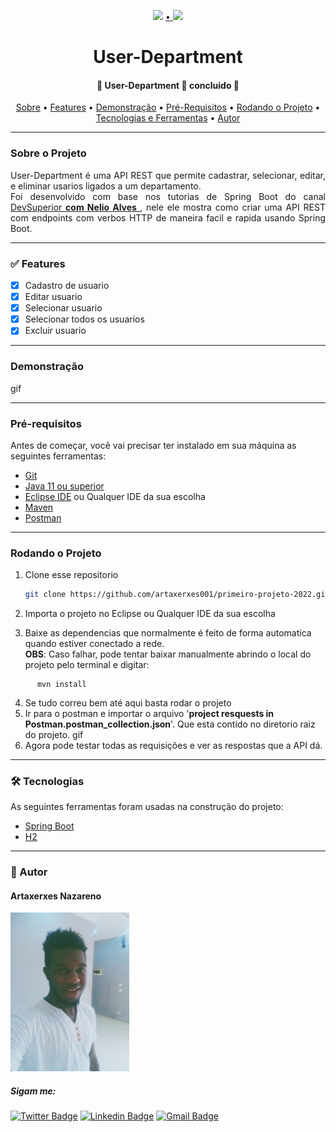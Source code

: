 <div align="center">
<p>
    <img src="https://img.shields.io/badge/feito%20por-Artaxerxes Nazareno-blue"/>
    <a href="https://twitter.com/Artaxerxes0001">
    • 
    <img src="https://img.shields.io/twitter/follow/Artaxerxes0001?style=social">
    </a><br>
    <h1> User-Department</h1>
</p>
<h4> 
	🚧  User-Department 🚀  concluido 🚧
</h4>
<p>
 <a href="#sobre">Sobre</a> •
 <a href="#features">Features</a> •
 <a href="#demonstracao">Demonstração</a> •
 <a href="#pre-requisitos">Pré-Requisitos</a> •
 <a href="#back-end">Rodando o Projeto</a> •
  <a href="#tecnologias">Tecnologias e Ferramentas</a> •
 <a href="#autor">Autor</a> 

</p>
</div>

---

<h3><a name="sobre"> Sobre o Projeto </a></h3>
<p align="justify">User-Department é uma API REST que permite cadastrar, selecionar, editar, e eliminar usarios ligados a um departamento. <br>
Foi desenvolvido com base nos tutorias de Spring Boot do canal<a href="https://www.youtube.com/watch?v=D4frmIHAxEY"> DevSuperior <strong> com Nelio Alves </strong> </a>, nele ele mostra como criar uma API REST com endpoints com verbos HTTP de maneira facil e rapida usando Spring Boot.
 </p>

---

<h3><a name="features"> ✅ Features </a></h3>

- [x] Cadastro de usuario
- [x] Editar usuario
- [x] Selecionar usuario
- [x] Selecionar todos os usuarios
- [x] Excluir usuario

---

<h3><a name="demonstracao"> Demonstração </a></h3>

gif![]()

---

<h3><a name="pre-requisitos"> Pré-requisitos </a></h3>
Antes de começar, você vai precisar ter instalado em sua máquina as seguintes ferramentas:

- [Git](https://git-scm.com)
- [Java 11 ou superior](https://openjdk.java.net/)
- [Eclipse IDE](https://www.eclipse.org) ou Qualquer IDE da sua escolha
- [Maven](https://maven.apache.org/download.cgi)
- [Postman](https://www.postman.com/)

---

<h3><a name="back-end"> Rodando o Projeto</a></h3>


1. Clone esse repositorio
    ```bash
    git clone https://github.com/artaxerxes001/primeiro-projeto-2022.git
    ```
2. Importa o projeto no Eclipse ou Qualquer IDE da sua escolha

3. Baixe as dependencias que normalmente é feito de forma automatica quando estiver conectado a rede.<br>
      **OBS**: Caso falhar, pode tentar baixar manualmente abrindo o local do projeto pelo terminal e digitar: 
```maven
      mvn install
   ```
4. Se tudo correu bem até aqui basta rodar o projeto 
5. Ir para o postman e importar o arquivo  '**project resquests in Postman.postman_collection.json**'. Que esta contido no diretorio raiz do projeto.
           gif![]()
6. Agora pode testar todas as requisições e ver as respostas que a API dá.

---

<h3><a name="tecnologias"> 🛠 Tecnologias </a></h3>

As seguintes ferramentas foram usadas na construção do projeto:
- [Spring Boot](https://spring.io )
- [H2](https://www.h2database.com/)

---


<h3><a name="autor">🦸 Autor</a></h3>

#### Artaxerxes Nazareno


<img src="src/main/resources/imagens/eu.jpg" width="190"/>

##### Sigam me:
[![Twitter Badge](https://img.shields.io/badge/-@artaxerxes0001-1ca0f1?style=flat-square&labelColor=1ca0f1&logo=twitter&logoColor=white&link=https://twitter.com/tgmarinho)](https://twitter.com/Artaxerxes0001)  [![Linkedin Badge](https://img.shields.io/badge/-Artaxerxes_Nazareno-blue?style=flat-square&logo=Linkedin&logoColor=white&link=https://www.linkedin.com/in/artaxerxes-nazare/)](https://www.linkedin.com/in/artaxerxes-nazare/) [![Gmail Badge](https://img.shields.io/badge/-artaxerxesnazare@gmail.com-c14438?style=flat-square&logo=Gmail&logoColor=white&link=mailto:artaxerxesnazare@gmail.comm)](mailto:artaxerxesnazare@gmail.com)
